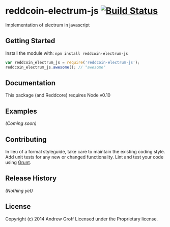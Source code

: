 # reddcoin-electrum-js [![Build Status](https://secure.travis-ci.org/reddcoin-project/reddcoin-electrum-js.png?branch=master)](http://travis-ci.org/reddcoin-project/reddcoin-electrum-js)

Implementation of electrum in javascript

## Getting Started
Install the module with: `npm install reddcoin-electrum-js`

```javascript
var reddcoin_electrum_js = require('reddcoin-electrum-js');
reddcoin_electrum_js.awesome(); // "awesome"
```

## Documentation

This package (and Reddcore) requires Node v0.10

## Examples
_(Coming soon)_

## Contributing
In lieu of a formal styleguide, take care to maintain the existing coding style. Add unit tests for any new or changed functionality. Lint and test your code using [Grunt](http://gruntjs.com/).

## Release History
_(Nothing yet)_

## License
Copyright (c) 2014 Andrew Groff
Licensed under the Proprietary license.
